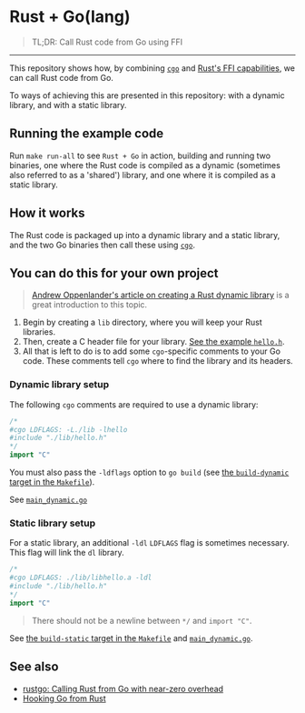 # Rust + Go(lang)

> TL;DR: Call Rust code from Go using FFI

---

This repository shows how, by combining [`cgo`](https://blog.golang.org/c-go-cgo)
and [Rust's FFI capabilities](https://doc.rust-lang.org/book/ffi.html), we can call
Rust code from Go.

To ways of achieving this are presented in this repository: with a dynamic
library, and with a static library.

## Running the example code

Run `make run-all` to see `Rust + Go` in action, building and running two
binaries, one where the Rust code is compiled as a dynamic (sometimes also
referred to as a 'shared') library, and one where it is compiled as a static
library.

## How it works

The Rust code is packaged up into a dynamic library and a static library, and
the two Go binaries then call these using [`cgo`](https://blog.golang.org/c-go-cgo).

## You can do this for your own project

> [Andrew Oppenlander's article on creating a Rust dynamic
> library](https://github.com/oppenlander/oppenlanderme/blob/master/public/articles/rust-ffi.md)
> is a great introduction to this topic.

1. Begin by creating a `lib` directory, where you will keep your Rust libraries.
2. Then, create a C header file for your library. [See the example `hello.h`](lib/hello.h).
3. All that is left to do is to add some `cgo`-specific comments to your Go
   code. These comments tell `cgo` where to find the library and its headers.

### Dynamic library setup

The following `cgo` comments are required to use a dynamic library:

```go
/*
#cgo LDFLAGS: -L./lib -lhello
#include "./lib/hello.h"
*/
import "C"
```

You must also pass the `-ldflags` option to `go build` (see [the `build-dynamic` target in
the `Makefile`](https://github.com/mediremi/rust-plus-golang/blob/97e8444573698bdf2c82316074b112f7d6209e13/Makefile#L12-L15)).

See [`main_dynamic.go`](main_dynamic.go)

### Static library setup

For a static library, an additional `-ldl` `LDFLAGS` flag is sometimes
necessary. This flag will link the `dl` library.

```go
/*
#cgo LDFLAGS: ./lib/libhello.a -ldl
#include "./lib/hello.h"
*/
import "C"
```

> There should not be a newline between `*/` and `import "C"`.

See [the `build-static` target in the `Makefile`](https://github.com/mediremi/rust-plus-golang/blob/97e8444573698bdf2c82316074b112f7d6209e13/Makefile#L18-L21) and [`main_dynamic.go`](main_dynamic.go).

## See also

* [rustgo: Calling Rust from Go with near-zero overhead](https://words.filippo.io/rustgo/)
* [Hooking Go from Rust](https://metalbear.co/blog/hooking-go-from-rust-hitchhikers-guide-to-the-go-laxy/)
